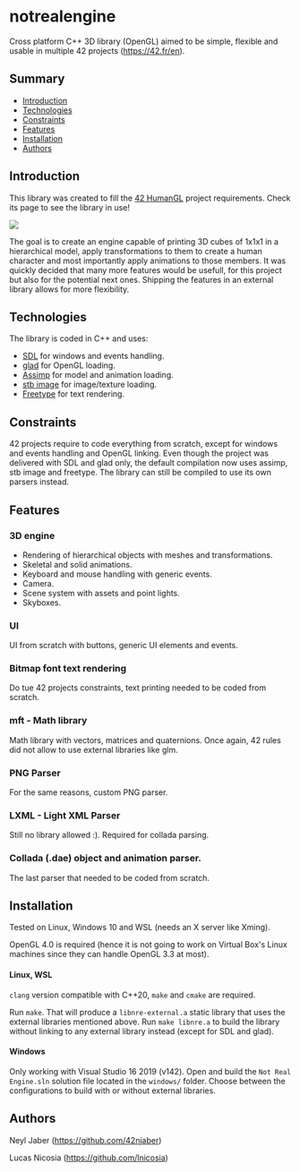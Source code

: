 # notrealengine
Cross platform C++ 3D library (OpenGL) aimed to be simple, flexible and usable in multiple 42 projects (https://42.fr/en).

## Summary

* [Introduction](#introduction)
* [Technologies](#technologies)
* [Constraints](#constraints)
* [Features](#features)
* [Installation](#installation)
* [Authors](#authors)

## Introduction

This library was created to fill the [42 HumanGL](https://github.com/lnicosia/humangl) project requirements. Check its page to see the library in use!

![](doc/HumanGL.png)

The goal is to create an engine capable of printing 3D cubes of 1x1x1 in a hierarchical model, apply transformations to them to create a human character and most importantly apply animations to those members.
It was quickly decided that many more features would be usefull, for this project but also for the potential next ones. Shipping the features in an external library allows for more flexibility.

## Technologies

The library is coded in C++ and uses:

* [SDL](https://www.libsdl.org/) for windows and events handling.
* [glad](https://glad.dav1d.de/) for OpenGL loading.
* [Assimp](https://github.com/assimp/assimp) for model and animation loading.
* [stb image](https://github.com/nothings/stb) for image/texture loading.
* [Freetype](http://freetype.org/) for text rendering.

## Constraints

42 projects require to code everything from scratch, except for windows and events handling and OpenGL linking. Even though the project was delivered with SDL and glad only, the default compilation now uses assimp, stb image and freetype.
The library can still be compiled to use its own parsers instead.

## Features

### 3D engine

* Rendering of hierarchical objects with meshes and transformations.
* Skeletal and solid animations.
* Keyboard and mouse handling with generic events.
* Camera.
* Scene system with assets and point lights.
* Skyboxes.

### UI 

UI from scratch with buttons, generic UI elements and events.

### Bitmap font text rendering

Do tue 42 projects constraints, text printing needed to be coded from scratch.

### mft - Math library

Math library with vectors, matrices and quaternions. Once again, 42 rules did not allow to use external libraries like glm.

### PNG Parser

For the same reasons, custom PNG parser.

### LXML - Light XML Parser

Still no library allowed :). Required for collada parsing.

### Collada (.dae) object and animation parser.

The last parser that needed to be coded from scratch.

## Installation

Tested on Linux, Windows 10 and WSL (needs an X server like Xming).

OpenGL 4.0 is required (hence it is not going to work on Virtual Box's Linux machines since they can handle OpenGL 3.3 at most).

#### Linux, WSL

`clang` version compatible with C++20, `make` and `cmake` are required.

Run `make`. That will produce a `libnre-external.a` static library that uses the external libraries mentioned above.
Run `make libnre.a` to build the library without linking to any external library instead (except for SDL and glad).

#### Windows

Only working with Visual Studio 16 2019 (v142).
Open and build the `Not Real Engine.sln`  solution file located in the `windows/` folder.
Choose between the configurations to build with or without external libraries.

## Authors

Neyl Jaber (https://github.com/42njaber)

Lucas Nicosia (https://github.com/lnicosia)
